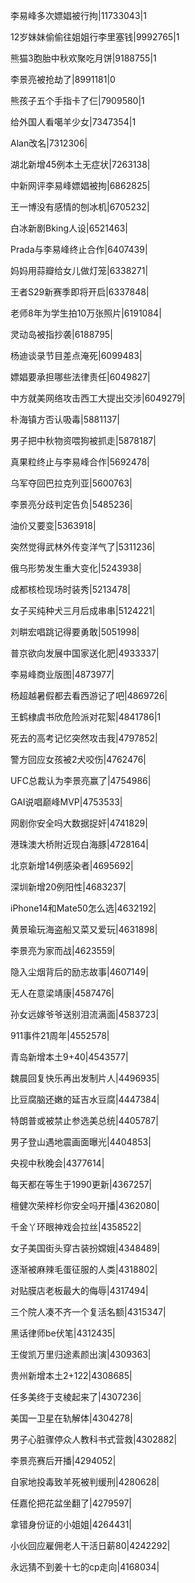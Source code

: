 李易峰多次嫖娼被行拘|11733043|1

12岁妹妹偷偷往姐姐行李里塞钱|9992765|1

熊猫3胞胎中秋欢聚吃月饼|9188755|1

李景亮被抢劫了|8991181|0

熊孩子五个手指卡了仨|7909580|1

给外国人看噶羊少女|7347354|1

Alan改名|7312306|

湖北新增45例本土无症状|7263138|

中新网评李易峰嫖娼被拘|6862825|

王一博没有感情的刨冰机|6705232|

白冰新剧Bking人设|6521463|

Prada与李易峰终止合作|6407439|

妈妈用蒜瓣给女儿做灯笼|6338271|

王者S29新赛季即将开启|6337848|

老师8年为学生拍10万张照片|6191084|

灵动岛被指抄袭|6188795|

杨迪谈录节目差点淹死|6099483|

嫖娼要承担哪些法律责任|6049827|

中方就美网络攻击西工大提出交涉|6049279|

朴海镇方否认吸毒|5881137|

男子把中秋物资喂狗被抓走|5878187|

真果粒终止与李易峰合作|5692478|

乌军夺回巴拉克列亚|5600763|

李景亮分歧判定告负|5485236|

油价又要变|5363918|

突然觉得武林外传变洋气了|5311236|

俄乌形势发生重大变化|5243938|

成都核检现场时装秀|5213478|

女子买纯种犬三月后成串串|5124221|

刘畊宏唱跳记得要勇敢|5051998|

普京欲向发展中国家送化肥|4933337|

李易峰商业版图|4873977|

杨超越暑假都去看西游记了吧|4869726|

王鹤棣虞书欣危险派对花絮|4841786|1

死去的高考记忆突然攻击我|4797852|

警方回应女孩被2犬咬伤|4762476|

UFC总裁认为李景亮赢了|4754986|

GAI说唱巅峰MVP|4753533|

网剧你安全吗大数据捉奸|4741829|

港珠澳大桥附近现白海豚|4728164|

北京新增14例感染者|4695692|

深圳新增20例阳性|4683237|

iPhone14和Mate50怎么选|4632192|

黄景瑜玩海盗船又菜又爱玩|4631898|

李景亮为家而战|4623559|

隐入尘烟背后的励志故事|4607149|

无人在意梁靖康|4587476|

孙女远嫁爷爷送别泪流满面|4583723|

911事件21周年|4552578|

青岛新增本土9+40|4543577|

魏晨回复快乐再出发制片人|4496935|

比豆腐脑还嫩的延吉水豆腐|4447384|

特朗普或被禁止参选美总统|4405787|

男子登山遇地震画面曝光|4404853|

央视中秋晚会|4377614|

每天都在等生于1990更新|4367257|

檀健次荣梓杉你安全吗开播|4362080|

千金丫环眼神戏会拉丝|4358522|

女子美国街头穿古装扮嫦娥|4348489|

逐渐被麻辣毛蛋征服的人类|4318802|

对贴膜店老板最大的侮辱|4317494|

三个院人凑不齐一个复活名额|4315347|

黑话律师be伏笔|4312435|

王俊凯万里归途素颜出演|4309363|

贵州新增本土2+122|4308685|

任多美终于支棱起来了|4307236|

美国一卫星在轨解体|4304278|

男子心脏骤停众人教科书式营救|4302882|

李景亮赛后开播|4294052|

自家地投毒致羊死被判缓刑|4280628|

任嘉伦把花盆坐翻了|4279597|

拿错身份证的小姐姐|4264431|

小伙回应雇佣老人干活日薪80|4242292|

永远猜不到姜十七的cp走向|4168034|

